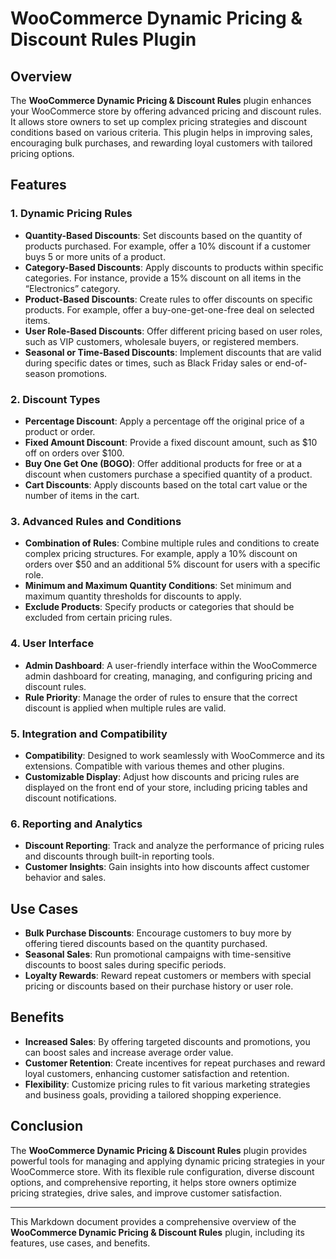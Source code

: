 # WooCommerce Dynamic Pricing & Discount Rules Plugin

## Overview

The **WooCommerce Dynamic Pricing & Discount Rules** plugin enhances your WooCommerce store by offering advanced pricing and discount rules. It allows store owners to set up complex pricing strategies and discount conditions based on various criteria. This plugin helps in improving sales, encouraging bulk purchases, and rewarding loyal customers with tailored pricing options.

## Features

### 1. **Dynamic Pricing Rules**

- **Quantity-Based Discounts**: Set discounts based on the quantity of products purchased. For example, offer a 10% discount if a customer buys 5 or more units of a product.
- **Category-Based Discounts**: Apply discounts to products within specific categories. For instance, provide a 15% discount on all items in the “Electronics” category.
- **Product-Based Discounts**: Create rules to offer discounts on specific products. For example, offer a buy-one-get-one-free deal on selected items.
- **User Role-Based Discounts**: Offer different pricing based on user roles, such as VIP customers, wholesale buyers, or registered members.
- **Seasonal or Time-Based Discounts**: Implement discounts that are valid during specific dates or times, such as Black Friday sales or end-of-season promotions.

### 2. **Discount Types**

- **Percentage Discount**: Apply a percentage off the original price of a product or order.
- **Fixed Amount Discount**: Provide a fixed discount amount, such as $10 off on orders over $100.
- **Buy One Get One (BOGO)**: Offer additional products for free or at a discount when customers purchase a specified quantity of a product.
- **Cart Discounts**: Apply discounts based on the total cart value or the number of items in the cart.

### 3. **Advanced Rules and Conditions**

- **Combination of Rules**: Combine multiple rules and conditions to create complex pricing structures. For example, apply a 10% discount on orders over $50 and an additional 5% discount for users with a specific role.
- **Minimum and Maximum Quantity Conditions**: Set minimum and maximum quantity thresholds for discounts to apply.
- **Exclude Products**: Specify products or categories that should be excluded from certain pricing rules.

### 4. **User Interface**

- **Admin Dashboard**: A user-friendly interface within the WooCommerce admin dashboard for creating, managing, and configuring pricing and discount rules.
- **Rule Priority**: Manage the order of rules to ensure that the correct discount is applied when multiple rules are valid.

### 5. **Integration and Compatibility**

- **Compatibility**: Designed to work seamlessly with WooCommerce and its extensions. Compatible with various themes and other plugins.
- **Customizable Display**: Adjust how discounts and pricing rules are displayed on the front end of your store, including pricing tables and discount notifications.

### 6. **Reporting and Analytics**

- **Discount Reporting**: Track and analyze the performance of pricing rules and discounts through built-in reporting tools.
- **Customer Insights**: Gain insights into how discounts affect customer behavior and sales.

## Use Cases

- **Bulk Purchase Discounts**: Encourage customers to buy more by offering tiered discounts based on the quantity purchased.
- **Seasonal Sales**: Run promotional campaigns with time-sensitive discounts to boost sales during specific periods.
- **Loyalty Rewards**: Reward repeat customers or members with special pricing or discounts based on their purchase history or user role.

## Benefits

- **Increased Sales**: By offering targeted discounts and promotions, you can boost sales and increase average order value.
- **Customer Retention**: Create incentives for repeat purchases and reward loyal customers, enhancing customer satisfaction and retention.
- **Flexibility**: Customize pricing rules to fit various marketing strategies and business goals, providing a tailored shopping experience.

## Conclusion

The **WooCommerce Dynamic Pricing & Discount Rules** plugin provides powerful tools for managing and applying dynamic pricing strategies in your WooCommerce store. With its flexible rule configuration, diverse discount options, and comprehensive reporting, it helps store owners optimize pricing strategies, drive sales, and improve customer satisfaction.

---

This Markdown document provides a comprehensive overview of the **WooCommerce Dynamic Pricing & Discount Rules** plugin, including its features, use cases, and benefits.
